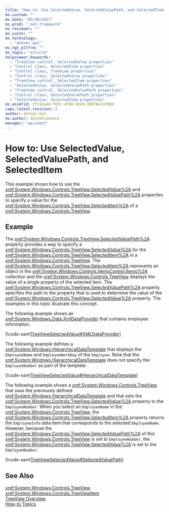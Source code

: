 ```yaml
---
title: "How to: Use SelectedValue, SelectedValuePath, and SelectedItem | Microsoft Docs"
ms.custom: ""
ms.date: "03/30/2017"
ms.prod: ".net-framework"
ms.reviewer: ""
ms.suite: ""
ms.technology: 
  - "dotnet-wpf"
ms.tgt_pltfrm: ""
ms.topic: "article"
helpviewer_keywords: 
  - "TreeView control, SelectedValue properties"
  - "Control class, SelectedItem properties"
  - "Control class, TreeView properties"
  - "Control class, SelectedValue properties"
  - "TreeView control, SelectedItem properties"
  - "SelectedValue, SelectedValuePath properties"
  - "TreeView control, SelectedValuePath properties"
  - "Control class, SelectedValuePath properties"
  - "SelectedValue, SelectedItem properties"
ms.assetid: 2fc92ad4-f02c-4f89-bbe9-d4978a7af0db
caps.latest.revision: 8
author: dotnet-bot
ms.author: dotnetcontent
manager: "wpickett"
---
```

# How to: Use SelectedValue, SelectedValuePath, and SelectedItem
This example shows how to use the <xref:System.Windows.Controls.TreeView.SelectedValue%2A> and <xref:System.Windows.Controls.TreeView.SelectedValuePath%2A> properties to specify a value for the <xref:System.Windows.Controls.TreeView.SelectedItem%2A> of a <xref:System.Windows.Controls.TreeView>.  
  
## Example  
 The <xref:System.Windows.Controls.TreeView.SelectedValuePath%2A> property provides a way to specify a <xref:System.Windows.Controls.TreeView.SelectedValue%2A> for the <xref:System.Windows.Controls.TreeView.SelectedItem%2A> in a <xref:System.Windows.Controls.TreeView>. The <xref:System.Windows.Controls.TreeView.SelectedItem%2A> represents an object in the <xref:System.Windows.Controls.ItemsControl.Items%2A> collection and the <xref:System.Windows.Controls.TreeView> displays the value of a single property of the selected item. The <xref:System.Windows.Controls.TreeView.SelectedValuePath%2A> property specifies the path to the property that is used to determine the value of the <xref:System.Windows.Controls.TreeView.SelectedValue%2A> property. The examples in this topic illustrate this concept.  
  
 The following example shows an <xref:System.Windows.Data.XmlDataProvider> that contains employee information.  
  
 [!code-xaml[TreeViewSelectedValue#XMLDataProvider](../../../../samples/snippets/csharp/VS_Snippets_Wpf/TreeViewSelectedValue/CS/Window1.xaml#xmldataprovider)]  
  
 The following example defines a <xref:System.Windows.HierarchicalDataTemplate> that displays the `EmployeeName` and `EmployeeWorkDay` of the `Employee`. Note that the <xref:System.Windows.HierarchicalDataTemplate> does not specify the `EmployeeNumber` as part of the template.  
  
 [!code-xaml[TreeViewSelectedValue#HierarchicalDataTemplate](../../../../samples/snippets/csharp/VS_Snippets_Wpf/TreeViewSelectedValue/CS/Window1.xaml#hierarchicaldatatemplate)]  
  
 The following example shows a <xref:System.Windows.Controls.TreeView> that uses the previously defined <xref:System.Windows.HierarchicalDataTemplate> and that sets the <xref:System.Windows.Controls.TreeView.SelectedValue%2A> property to the `EmployeeNumber`. When you select an `EmployeeName` in the <xref:System.Windows.Controls.TreeView>, the <xref:System.Windows.Controls.TreeView.SelectedItem%2A> property returns the `EmployeeInfo` data item that corresponds to the selected `EmployeeName`. However, because the <xref:System.Windows.Controls.TreeView.SelectedValuePath%2A> of this <xref:System.Windows.Controls.TreeView> is set to `EmployeeNumber`, the <xref:System.Windows.Controls.TreeView.SelectedValue%2A> is set to the `EmployeeNumber`.  
  
 [!code-xaml[TreeViewSelectedValue#SelectedValuePath](../../../../samples/snippets/csharp/VS_Snippets_Wpf/TreeViewSelectedValue/CS/Window1.xaml#selectedvaluepath)]  
  
## See Also  
 <xref:System.Windows.Controls.TreeView>   
 <xref:System.Windows.Controls.TreeViewItem>   
 [TreeView Overview](../../../../docs/framework/wpf/controls/treeview-overview.md)   
 [How-to Topics](../../../../docs/framework/wpf/controls/treeview-how-to-topics.md)
